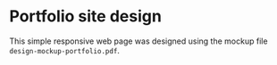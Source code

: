 # Portfolio site design

This simple responsive web page was designed using the mockup file `design-mockup-portfolio.pdf`.
